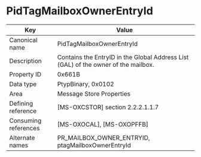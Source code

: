 # PidTagMailboxOwnerEntryId

| Key | Value |
|---|---|
| Canonical name | PidTagMailboxOwnerEntryId |
| Description | Contains the EntryID in the Global Address List (GAL) of the owner of the mailbox. |
| Property ID | 0x661B |
| Data type | PtypBinary, 0x0102 |
| Area | Message Store Properties |
| Defining reference | [MS-OXCSTOR] section 2.2.2.1.1.7 |
| Consuming references | [MS-OXOCAL], [MS-OXOPFFB] |
| Alternate names | PR_MAILBOX_OWNER_ENTRYID, ptagMailboxOwnerEntryId |
